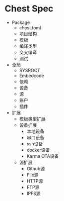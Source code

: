 # Chest Spec
- Package
  - chest.toml
  - 项目结构
  - 模板
  - 编译类型
  - 交叉编译
  - 测试
- 全局
  - SYSROOT
  - Embedcode
  - 依赖
  - 设备
  - 源
  - 账户
  - 插件
- 扩展
  - 模板类型扩展
  - 设备扩展
    - 本地设备
    - 串口设备
    - ssh设备
    - docker设备
    - Karma OTA设备
  - 源扩展
    - Github源
    - File源
    - HTTP源
    - FTP源
    - IPFS源